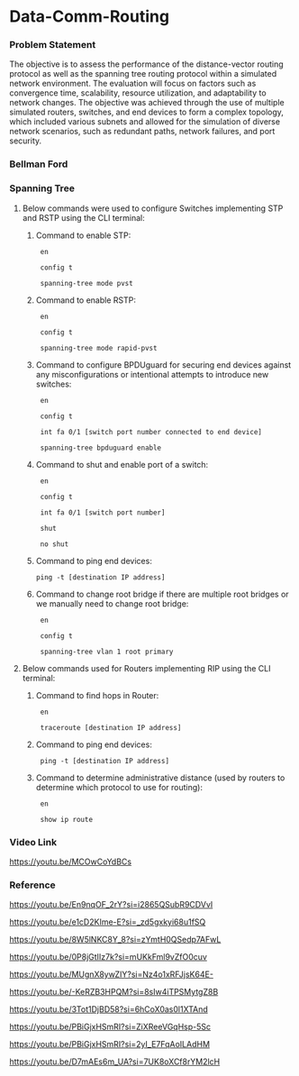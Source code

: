 # Data-Comm-Routing

### Problem Statement
The objective is to assess the performance of the distance-vector routing protocol as well as the spanning tree routing protocol within a simulated network environment. The evaluation will focus on factors such as convergence time, scalability, resource utilization, and adaptability to network changes. The objective was achieved through the use of multiple simulated routers, switches, and end devices to form a complex topology, which included various subnets and allowed for the simulation of diverse network scenarios, such as redundant paths, network failures, and port security.

### Bellman Ford

### Spanning Tree

1. Below commands were used to configure Switches implementing STP and RSTP using the CLI terminal:

    1. Command to enable STP:

            en

            config t

            spanning-tree mode pvst

    2. Command to enable RSTP:
    
            en

            config t

            spanning-tree mode rapid-pvst

    3. Command to configure BPDUguard for securing end devices against any misconfigurations or intentional attempts to introduce new switches:
    
            en

            config t

            int fa 0/1 [switch port number connected to end device]

            spanning-tree bpduguard enable

    4. Command to shut and enable port of a switch:
    
            en

            config t

            int fa 0/1 [switch port number]

            shut

            no shut


     5. Command to ping end devices:
     
            ping -t [destination IP address]

      6. Command to change root bridge if there are multiple root bridges or we manually need to change root bridge:
      
              en

              config t

              spanning-tree vlan 1 root primary

2. Below commands used for Routers implementing RIP using the CLI terminal:

    1. Command to find hops in Router:
   
            en
       
            traceroute [destination IP address]


    2. Command to ping end devices:
       
            ping -t [destination IP address]


    4. Command to determine administrative distance (used by routers to determine which protocol to use for routing):
       
            en
       
            show ip route


### Video Link
https://youtu.be/MCOwCoYdBCs 

### Reference
https://youtu.be/En9nqOF_2rY?si=i2865QSubR9CDVvI

https://youtu.be/e1cD2KIme-E?si=_zd5gxkyi68u1fSQ

https://youtu.be/8W5lNKC8Y_8?si=zYmtH0QSedp7AFwL

https://youtu.be/0P8jGtIIz7k?si=mUKkFml9vZfO0cuv

https://youtu.be/MUgnX8ywZIY?si=Nz4o1xRFJjsK64E-

https://youtu.be/-KeRZB3HPQM?si=8sIw4iTPSMytgZ8B

https://youtu.be/3Tot1DjBD58?si=6hCoX0as0l1XTAnd

https://youtu.be/PBiGjxHSmRI?si=ZiXReeVGqHsp-5Sc

https://youtu.be/PBiGjxHSmRI?si=2yI_E7FqAoILAdHM

https://youtu.be/D7mAEs6m_UA?si=7UK8oXCf8rYM2lcH


